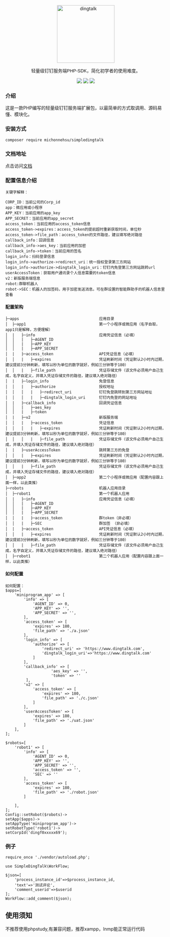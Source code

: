 <p align="center">
<a href="https://developers.dingtalk.com/?spm=ding_open_doc.document.0.0.3a2565733BtFVA">
<img src="https://images.gitee.com/uploads/images/2021/1006/105453_40454723_8010855.png" alt="dingtalk" width="180"/>
</a>
</p>
<p align="center" style="font-family: Arial, Helvetica, sans-serif;">轻量级钉钉服务端PHP-SDK，简化初学者的使用难度。</p>
<p align="center">
<img src="https://img.shields.io/badge/PHP-7.3^|8^-green" />
<img src="https://img.shields.io/badge/release-1.0.7^-orange" />
<img src="https://img.shields.io/badge/license-MIT-green" />
</p>

### 介绍
这是一款PHP编写的轻量级钉钉服务端扩展包，以最简单的方式取调用、源码易懂、模块化。

### 安装方式
`composer require michonnehsu/simpledingtalk`
### 文档地址
点击访问[文档](https://gitee.com/michonnehsu/simple-dingtalk/wikis/pages)  
### 配置信息介绍
```
关键字解释：

CORP_ID：当前公司的Corp_id
app：微应用或小程序
APP_KEY：当前应用的app_key
APP_SECRET：当前应用的app_secret
access_token：当前应用的access_token信息
access_token->expires：access_token的提前超时重新获取时间，单位秒
access_token->file_path：access_token的文件路径，建议填写绝对路径
callback_info：回调信息
callback_info->aes_key：当前应用的加密
callback_info->token：当前应用的签名
login_info：扫码登录信息
login_info->authorize->redirect_uri：统一授权登录第三方网站
login_info->authorize->dingtalk_login_uri：钉钉内免登第三方网站跳转url
userAccessToken：获取用户通讯录个人信息需要的token信息
v2：新版服务端信息
robot:群聊机器人
robot->SEC：机器人的加签码，用于加密发送消息。可在群设置的智能群助手的机器人信息里查看
```
#### 配置架构
```
├─apps                                   应用目录
│  ├─app1                                第一个小程序或微应用（名字自取，app1只是解释，方便理解）  
│  |   ├─info                            应用凭证信息（必填）
│  │   |   ├─AGENT_ID        
│  │   |   ├─APP_KEY        
│  │   |   ├─APP_SECRET        
│  |   ├─access_token                    API凭证信息（必填）
│  │   |   ├─expires                     凭证刷新时间（凭证默认2小时内过期，建议提前3分钟刷新，填写以秒为单位的数字就好，例如三分钟等于180）
│  │   |   ├─file_path                   凭证存储文件（该文件必须用户自己生成，名字自定义，并填入凭证存储文件的路径，建议填入绝对路径）
│  |   ├─login_info                      免登信息
│  │   |   ├─authorize                   授权地址        
│  │   │   |   ├─redirect_uri            钉钉免登跳转到第三方网站地址   
│  │   │   |   ├─dingtalk_login_uri      钉钉内免登的网站地址
│  |   ├─callback_info                   回调凭证信息
│  │   |   ├─aes_key        
│  │   |   ├─token        
│  |   ├─v2                              新版服务端
│  │   |   ├─access_token                凭证信息        
│  │   │   |   ├─expires                 凭证刷新时间（凭证默认2小时内过期，建议提前3分钟刷新，填写以秒为单位的数字就好，例如三分钟等于180）  
│  │   │   |   ├─file_path               凭证存储文件（该文件必须用户自己生成，并填入凭证存储文件的路径，建议填入绝对路径）
│  |   ├─userAccessToken                 跳转第三方的免登
│  │   |   ├─expires                     凭证刷新时间（凭证默认2小时内过期，建议提前3分钟刷新，填写以秒为单位的数字就好，例如三分钟等于180）
│  │   |   ├─file_path                   凭证存储文件（该文件必须用户自己生成，并填入凭证存储文件的路径，建议填入绝对路径）
│  ├─app2                                第二个小程序或微应用（配置内容跟上面一样，以此类推） 
├─robots                                 机器人应用目录
│  ├─robot1                              第一个机器人应用  
│  |   ├─info                            应用凭证信息（必填）
│  │   |   ├─AGENT_ID        
│  │   |   ├─APP_KEY        
│  │   |   ├─APP_SECRET        
│  │   |   ├─access_token                群token（非必填）
│  │   |   ├─SEC                         群加签 （非必填）
│  |   ├─access_token                    API凭证信息（必填）
│  │   |   ├─expires                     凭证刷新时间（凭证默认2小时内过期，建议提前3分钟刷新，填写以秒为单位的数字就好，例如三分钟等于180）
│  │   |   ├─file_path                   凭证存储文件（该文件必须用户自己生成，名字自定义，并填入凭证存储文件的路径，建议填入绝对路径）
│  ├─robot1                              第二个机器人应用（配置内容跟上面一样，以此类推） 
```
#### 如何配置
```
如何配置：
$apps=[
	'miniprogram_app' => [
		'info' => [
			'AGENT_ID' => 0,
			'APP_KEY' => '',
			'APP_SECRET' => '',
		],
		'access_token' => [
			'expires' => 180,
			'file_path' => './a.json'
		],
		'login_info' => [
			'authorize' => [
				'redirect_uri' => 'https://www.dingtalk.com',
				'dingtalk_login_uri'=>'https://www.dingtalk.com'
			]
		],
		'callback_info' => [
                    'aes_key' => '',
                    'token' => ''
         ],
		'v2' => [
			'access_token' => [
				'expires' => 180,
				'file_path' => './c.json'
			]
		],
		'userAccessToken' => [
			'expires' => 180,
			'file_path' => './uat.json'
		]
	],
];

$robots=[
	'robot1' => [
		'info' => [
			'AGENT_ID' => 0,
			'APP_KEY' => '',
			'APP_SECRET' => '',
			'access_token' => '',
			'SEC' => ''
		],
		'access_token' => [
			'expires' => 180,
			'file_path' => './robot.json'
		]

	],
];
Config::setRobot($robots)->
setApp($apps)->
setAppType('miniprogram_app')->
setRobotType('robot1')->
setCorpId('dingf0xxxxx69');
```
### 例子
```
require_once './vendor/autoload.php';

use SimpleDingTalk\WorkFlow;

$json=[
    'process_instance_id'=>$process_instance_id,
    'text'=>'测试评论',
    'comment_userid'=>$userid
];
WorkFlow::add_comment($json);
```

## 使用须知
不推荐使用phpstudy,有兼容问题，推荐xampp，lnmp能正常运行代码